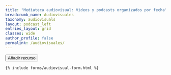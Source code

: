 ```yaml
---
title: "Mediateca audiovisual: Videos y podcasts organizados por fecha"
breadcrumb_name: Audiovisuales
taxonomy: audiovisuals
layout: podcast_left
entries_layout: grid
classes: wide
author_profile: false
permalink: /audiovisuales/  
---
```


<div>
    <span class="d-inline">
        <button class="btn btn-sm btn-primary" id="new-item" style="">
            <i class="fas fa-fw fa-plus"></i> Añadir recurso
        </button>
    </span>

    {% include forms/audiovisual-form.html %} 
</div>




